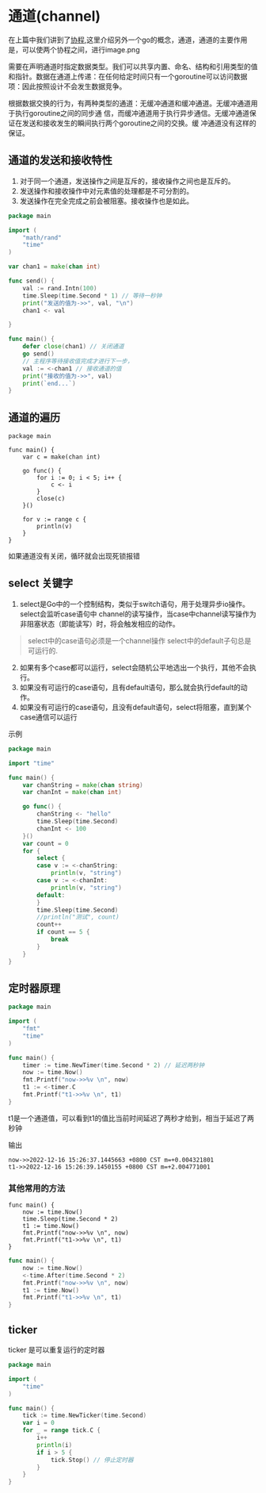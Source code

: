 # 通道(channel)

在上篇中我们讲到了[协程](./routine.md),这里介绍另外一个go的概念，通道，通道的主要作用是，可以使两个协程之间，进行image.png


需要在声明通道时指定数据类型。我们可以共享内置、命名、结构和引用类型的值和指针。数据在通道上传递：在任何给定时间只有一个goroutine可以访问数据项：因此按照设计不会发生数据竞争。

根据数据交换的行为，有两种类型的通道：无缓冲通道和缓冲通道。无缓冲通道用于执行goroutine之间的同步通
信，而缓冲通道用于执行异步通信。无缓冲通道保证在发送和接收发生的瞬间执行两个goroutine之间的交换。缓
冲通道没有这样的保证。



## 通道的发送和接收特性

1. 对于同一个通道，发送操作之间是互斥的，接收操作之间也是互斥的。
2. 发送操作和接收操作中对元素值的处理都是不可分割的。
3. 发送操作在完全完成之前会被阻塞。接收操作也是如此。

```go
package main

import (
	"math/rand"
	"time"
)

var chan1 = make(chan int)

func send() {
	val := rand.Intn(100)
	time.Sleep(time.Second * 1) // 等待一秒钟
	print("发送的值为->>", val, "\n")
	chan1 <- val

}

func main() {
	defer close(chan1) // 关闭通道
	go send()
	// 主程序等待接收值完成才进行下一步，
	val := <-chan1 // 接收通道的值
	print("接收的值为->>", val)
	print(`end...`)
}
```


## 通道的遍历

```go{10}
package main

func main() {
	var c = make(chan int)

	go func() {
		for i := 0; i < 5; i++ {
			c <- i
		}
		close(c)
	}()

	for v := range c {
		println(v)
	}
}
```
如果通道没有关闭，循环就会出现死锁报错


## select 关键字

1. select是Go中的一个控制结构，类似于switch语句，用于处理异步io操作。select会监听case语句中
channel的读写操作，当case中channel读写操作为非阻塞状态（即能读写）时，将会触发相应的动作。
> select中的case语句必须是一个channel操作
> select中的default子句总是可运行的.
2. 如果有多个case都可以运行，select会随机公平地选出一个执行，其他不会执行。
3. 如果没有可运行的case语句，且有default语句，那么就会执行default的动作。
4. 如果没有可运行的case语句，且没有default语句，select将阻塞，直到某个case通信可以运行


示例
```go
package main

import "time"

func main() {
	var chanString = make(chan string)
	var chanInt = make(chan int)

	go func() {
		chanString <- "hello"
		time.Sleep(time.Second)
		chanInt <- 100
	}()
	var count = 0
	for {
		select {
		case v := <-chanString:
			println(v, "string")
		case v := <-chanInt:
			println(v, "string")
		default:
		}
		time.Sleep(time.Second)
		//println("测试", count)
		count++
		if count == 5 {
			break
		}
	}
}
```


## 定时器原理

```go
package main

import (
	"fmt"
	"time"
)

func main() {
	timer := time.NewTimer(time.Second * 2) // 延迟两秒钟
	now := time.Now()
	fmt.Printf("now->>%v \n", now)
	t1 := <-timer.C
	fmt.Printf("t1->>%v \n", t1)
}
```
t1是一个通道值，可以看到t1的值比当前时间延迟了两秒才给到，相当于延迟了两秒钟

输出
```
now->>2022-12-16 15:26:37.1445663 +0800 CST m=+0.004321801 
t1->>2022-12-16 15:26:39.1450155 +0800 CST m=+2.004771001 
```
### 其他常用的方法
```go{3}
func main() {
	now := time.Now()
	time.Sleep(time.Second * 2)
	t1 := time.Now()
	fmt.Printf("now->>%v \n", now)
	fmt.Printf("t1->>%v \n", t1)
}
```

```go
func main() {
	now := time.Now()
	<-time.After(time.Second * 2)
	fmt.Printf("now->>%v \n", now)
	t1 := time.Now()
	fmt.Printf("t1->>%v \n", t1)
}
```


## ticker

ticker 是可以重复运行的定时器

```go
package main

import (
	"time"
)

func main() {
	tick := time.NewTicker(time.Second)
	var i = 0
	for _ = range tick.C {
		i++
		println(i)
		if i > 5 {
			tick.Stop() // 停止定时器
		}
	}
}
```


